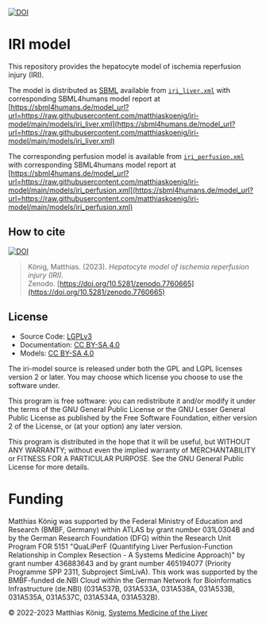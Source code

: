 [![DOI](https://zenodo.org/badge/DOI/10.5281/zenodo.7760665.svg)](https://doi.org/10.5281/zenodo.7760665)

# IRI model
This repository provides the hepatocyte model of ischemia reperfusion injury (IRI).

The model is distributed as [SBML](http://sbml.org) available from [`iri_liver.xml`](./models/iri_liver.xml) with 
corresponding SBML4humans model report at [https://sbml4humans.de/model_url?url=https://raw.githubusercontent.com/matthiaskoenig/iri-model/main/models/iri_liver.xml](https://sbml4humans.de/model_url?url=https://raw.githubusercontent.com/matthiaskoenig/iri-model/main/models/iri_liver.xml)

The corresponding perfusion model is available from [`iri_perfusion.xml`](./models/iri_perfusion.xml) with 
corresponding SBML4humans model report at [https://sbml4humans.de/model_url?url=https://raw.githubusercontent.com/matthiaskoenig/iri-model/main/models/iri_perfusion.xml](https://sbml4humans.de/model_url?url=https://raw.githubusercontent.com/matthiaskoenig/iri-model/main/models/iri_perfusion.xml)

## How to cite
[![DOI](https://zenodo.org/badge/DOI/10.5281/zenodo.7760665.svg)](https://doi.org/10.5281/zenodo.7760665)

> König, Matthias. (2023). 
> *Hepatocyte model of ischemia reperfusion injury (IRI).*   
> Zenodo. [https://doi.org/10.5281/zenodo.7760665](https://doi.org/10.5281/zenodo.7760665)

## License

* Source Code: [LGPLv3](http://opensource.org/licenses/LGPL-3.0)
* Documentation: [CC BY-SA 4.0](http://creativecommons.org/licenses/by-sa/4.0/)
* Models: [CC BY-SA 4.0](http://creativecommons.org/licenses/by-sa/4.0/)

The iri-model source is released under both the GPL and LGPL licenses version 2 or
later. You may choose which license you choose to use the software under.

This program is free software: you can redistribute it and/or modify it under
the terms of the GNU General Public License or the GNU Lesser General Public
License as published by the Free Software Foundation, either version 2 of the
License, or (at your option) any later version.

This program is distributed in the hope that it will be useful, but WITHOUT ANY
WARRANTY; without even the implied warranty of MERCHANTABILITY or FITNESS FOR A
PARTICULAR PURPOSE. See the GNU General Public License for more details.

Funding
=======
Matthias König was supported by the Federal Ministry of Education and Research (BMBF, Germany) within ATLAS by grant number 031L0304B and by the German Research Foundation (DFG) within the Research Unit Program FOR 5151 "QuaLiPerF (Quantifying Liver Perfusion-Function Relationship in Complex Resection - A Systems Medicine Approach)" by grant number 436883643 and by grant number 465194077 (Priority Programme SPP 2311, Subproject SimLivA). This work was supported by the BMBF-funded de.NBI Cloud within the German Network for Bioinformatics Infrastructure (de.NBI) (031A537B, 031A533A, 031A538A, 031A533B, 031A535A, 031A537C, 031A534A, 031A532B). 

© 2022-2023 Matthias König, [Systems Medicine of the Liver](https://livermetabolism.com)
